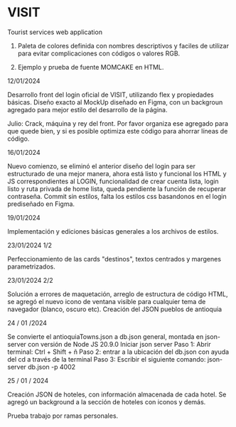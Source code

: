 # VISIT
Tourist services web application


1. Paleta de colores definida con nombres descriptivos y faciles de utilizar para evitar complicaciones con códigos o valores RGB.

2. Ejemplo y prueba de fuente MOMCAKE en HTML.

12/01/2024

Desarrollo front del login oficial de VISIT, utilizando flex y propiedades básicas. Diseño exacto al MockUp diseñado en Figma, con un backgroun agregado para mejor estilo del desarrollo de la página.

Julio: Crack, máquina y rey del front. Por favor organiza ese agregado para que quede bien, y si es posible optimiza este código para ahorrar líneas de código.

16/01/2024

Nuevo comienzo, se eliminó el anterior diseño del login para ser estructurado de una mejor manera, ahora está listo y funcional los HTML y JS correspondientes al LOGIN, funcionalidad de crear cuenta lista, login listo y ruta privada de home lista, queda pendiente la función de recuperar contraseña. Commit sin estilos, falta los estilos css basandonos en el login prediseñado en Figma.

19/01/2024

Implementación y ediciones básicas generales a los archivos de estilos.

23/01/2024 1/2

Perfeccionamiento de las cards "destinos", textos centrados y margenes parametrizados.

23/01/2024 2/2

Solución a errores de maquetación, arreglo de estructura de código HTML, se agregó el nuevo icono de ventana visible para cualquier tema de navegador (blanco, oscuro etc). Creación del JSON pueblos de antioquia

24 / 01 /2024

Se convierte el antioquiaTowns.json a db.json general, montada en json-server con versión de Node JS 20.9.0
Iniciar json server
Paso 1: Abrir terminal: Ctrl + Shift + ñ
Paso 2: entrar a la ubicación del db.json con ayuda del cd a través de la terminal
Paso 3: Escribir el siguiente comando: json-server db.json -p 4002

25 / 01 / 2024

Creación JSON de hoteles, con información almacenada de cada hotel. Se agregó un background a la sección de hoteles con iconos y demás.

Prueba trabajo por ramas personales.
